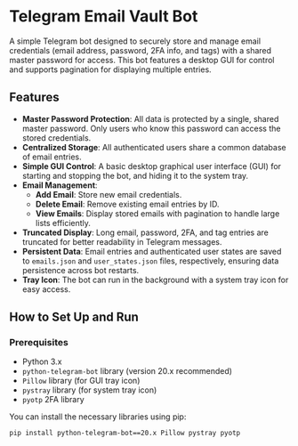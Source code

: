 # Telegram Email Vault Bot

A simple Telegram bot designed to securely store and manage email credentials (email address, password, 2FA info, and tags) with a shared master password for access. This bot features a desktop GUI for control and supports pagination for displaying multiple entries.

## Features

* **Master Password Protection**: All data is protected by a single, shared master password. Only users who know this password can access the stored credentials.
* **Centralized Storage**: All authenticated users share a common database of email entries.
* **Simple GUI Control**: A basic desktop graphical user interface (GUI) for starting and stopping the bot, and hiding it to the system tray.
* **Email Management**:
    * **Add Email**: Store new email credentials.
    * **Delete Email**: Remove existing email entries by ID.
    * **View Emails**: Display stored emails with pagination to handle large lists efficiently.
* **Truncated Display**: Long email, password, 2FA, and tag entries are truncated for better readability in Telegram messages.
* **Persistent Data**: Email entries and authenticated user states are saved to `emails.json` and `user_states.json` files, respectively, ensuring data persistence across bot restarts.
* **Tray Icon**: The bot can run in the background with a system tray icon for easy access.

## How to Set Up and Run

### Prerequisites

* Python 3.x
* `python-telegram-bot` library (version 20.x recommended)
* `Pillow` library (for GUI tray icon)
* `pystray` library (for system tray icon)
* `pyotp` 2FA library

You can install the necessary libraries using pip:

```bash
pip install python-telegram-bot==20.x Pillow pystray pyotp
